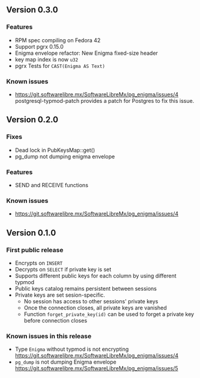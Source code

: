 ## Version 0.3.0

### Features
- RPM spec compiling on Fedora 42
- Support pgrx 0.15.0
- Enigma envelope refactor: New Enigma fixed-size header
- key map index is now `u32`
- pgrx Tests for `CAST(Enigma AS Text)`

### Known issues
- https://git.softwarelibre.mx/SoftwareLibreMx/pg_enigma/issues/4 postgresql-typmod-patch provides a patch for Postgres to fix this issue.


## Version 0.2.0

### Fixes
- Dead lock in PubKeysMap::get() 
- pg_dump not dumping enigma envelope

### Features
- SEND and RECEIVE functions

### Known issues
- https://git.softwarelibre.mx/SoftwareLibreMx/pg_enigma/issues/4


## Version 0.1.0

### First public release
- Encrypts on `INSERT`
- Decrypts on `SELECT` if private key is set
- Supports different public keys for each column by using different typmod
- Public keys catalog remains persistent between sessions
- Private keys are set sesion-specific. 
    - No session has access to other sessions' private keys
    - Once the connection closes, all private keys are vanished
    - Function `forget_private_key(id)` can be used to forget a private key before connection closes

### Known issues in this release
- Type `Enigma` without typmod is not encrypting https://git.softwarelibre.mx/SoftwareLibreMx/pg_enigma/issues/4
- `pg_dump` is not dumping Enigma envelope https://git.softwarelibre.mx/SoftwareLibreMx/pg_enigma/issues/5
